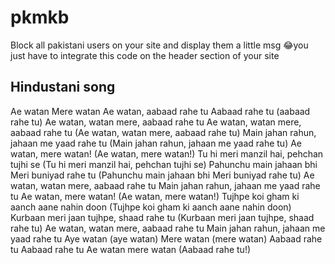 # pkmkb
Block all pakistani users on your site and display them a little msg 😂you just have to integrate this code on the header section of your site

## Hindustani song
Ae watan
Mere watan
Ae watan, aabaad rahe tu
Aabaad rahe tu (aabaad rahe tu)
Ae watan, watan mere, aabaad rahe tu
Ae watan, watan mere, aabaad rahe tu
(Ae watan, watan mere, aabaad rahe tu)
Main jahan rahun, jahaan me yaad rahe tu
(Main jahan rahun, jahaan me yaad rahe tu)
Ae watan, mere watan!
(Ae watan, mere watan!)
Tu hi meri manzil hai, pehchan tujhi se
(Tu hi meri manzil hai, pehchan tujhi se)
Pahunchu main jahaan bhi
Meri buniyad rahe tu
(Pahunchu main jahaan bhi
Meri buniyad rahe tu)
Ae watan, watan mere, aabaad rahe tu
Main jahan rahun, jahaan me yaad rahe tu
Ae watan, mere watan!
(Ae watan, mere watan!)
Tujhpe koi gham ki aanch aane nahin doon
(Tujhpe koi gham ki aanch aane nahin doon)
Kurbaan meri jaan tujhpe, shaad rahe tu
(Kurbaan meri jaan tujhpe, shaad rahe tu)
Ae watan, watan mere, aabaad rahe tu
Main jahan rahun, jahaan me yaad rahe tu
Aye watan (aye watan)
Mere watan (mere watan)
Aabaad rahe tu
Aabaad rahe tu
Ae watan mere watan
(Aabaad rahe tu!)
